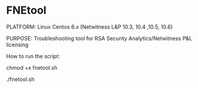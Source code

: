 # FNEtool
PLATFORM: Linux Centos 6.x (Netwitness L&P 10.3, 10.4 ,10.5, 10.6)

PURPOSE: Troubleshooting tool for RSA Security Analytics/Netwitness P&L licensing

How to run the script:

chmod +x fnetool.sh

./fnetool.sh
